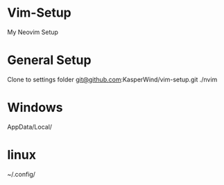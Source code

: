 # Vim-Setup
My Neovim Setup

# General Setup

Clone to settings folder
git@github.com:KasperWind/vim-setup.git ./nvim

# Windows
AppData/Local/

# linux
~/.config/

